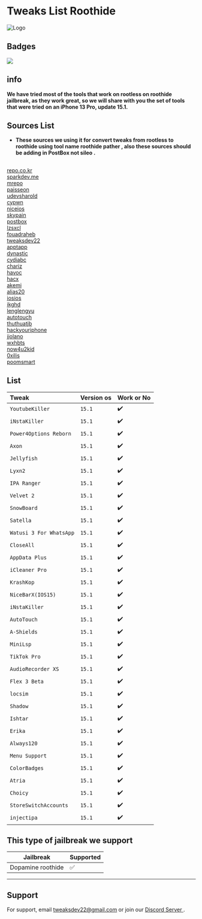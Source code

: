 
# Tweaks List Roothide

![Logo](https://raw.githubusercontent.com/TweaksDev22/Tweakslist/main/Images/logo.png)





## Badges
![](https://komarev.com/ghpvc/?username=TweaksDev22&color=blue)
## info

**We have tried most of the tools that work on rootless on roothide jailbreak, as they work great, so we will share with you the set of tools that were tried on an iPhone 13 Pro, update 15.1.**
## Sources List
- **These sources we using it for convert tweaks from rootless to roothide using tool name roothide pather  , also these sources should be adding in PostBox not sileo .**
##
 [repo.co.kr](https://repo.co.kr) \
[sparkdev.me](https://sparkdev.me) \
[mrepo](https://mrepo.org) \
[paisseon](https://paisseon.github.io) \
[udevsharold](https://udevsharold.github.io/repo) \
[cypwn](https://repo.cypwn.xyz) \
[niceios](http://repo.niceios.com) \
[skypain](https://skypain.github.io/repo) \
[postbox](https://postbox.news) \
[lzsxcl](https://lzsxcl.github.io/repo) \
[fouadraheb](https://apt.fouadraheb.com) \
[tweaksdev22](https://tweaksdev22.github.io) \
[apptapp](https://apptapp.me/repo) \
[dynastic](https://repo.dynastic.co) \
[cydiabc](https://repo.cydiabc.top) \
[chariz](https://repo.chariz.com) \
[havoc](https://havoc.app) \
[hacx](https://hacx.org/repo) \
[akemi](https://cydia.akemi.ai) \
[alias20](https://alias20.gitlab.io/apt) \
[iosios](https://byg.iosios.net) \
[ikghd](https://repo.ikghd.me) \
[lenglengyu](https://lenglengyu.com) \
[autotouch](https://apt.autotouch.net/rootless) \
[thuthuatjb](https://repo.thuthuatjb.com) \
[hackyouriphone](http://repo.hackyouriphone.org) \
[jjolano](https://ios.jjolano.me) \
[wxhbts](https://apt.wxhbts.pro) \
[now4u2kid](https://now4u2kid.github.io) \
[0xilis](https://0xilis.github.io/rootless) \
[poomsmart](https://poomsmart.github.io/repo) 



## List

| Tweak | Version os     | Work or No                |
| :-------- | :------- | :------------------------- |
| `YoutubeKiller` | `15.1` | :heavy_check_mark: |
| `iNstaKiller` | `15.1` | :heavy_check_mark: |
| `Power4Options Reborn` | `15.1` | :heavy_check_mark: |
| `Axon` | `15.1` | :heavy_check_mark: |
| `Jellyfish` | `15.1` | :heavy_check_mark: |
| `Lyxn2` | `15.1` | :heavy_check_mark: |
| `IPA Ranger` | `15.1` | :heavy_check_mark: |
| `Velvet 2` | `15.1` | :heavy_check_mark: |
| `SnowBoard` | `15.1` | :heavy_check_mark: |
| `Satella` | `15.1` | :heavy_check_mark: |
| `Watusi 3 For WhatsApp` | `15.1` | :heavy_check_mark: |
| `CloseAll` | `15.1` | :heavy_check_mark: |
| `AppData Plus` | `15.1` | :heavy_check_mark: |
| `iCleaner Pro` | `15.1` | :heavy_check_mark: |
| `KrashKop` | `15.1` | :heavy_check_mark: |
| `NiceBarX(IOS15)` | `15.1` | :heavy_check_mark: |
| `iNstaKiller` | `15.1` | :heavy_check_mark: |
| `AutoTouch` | `15.1` | :heavy_check_mark: |
| `A-Shields` | `15.1` | :heavy_check_mark: |
| `MiniLsp` | `15.1` | :heavy_check_mark: |
| `TikTok Pro` | `15.1` | :heavy_check_mark: |
| `AudioRecorder XS` | `15.1` | :heavy_check_mark: |
| `Flex 3 Beta` | `15.1` | :heavy_check_mark: |
| `locsim` | `15.1` | :heavy_check_mark: |
| `Shadow` | `15.1` | :heavy_check_mark: |
| `Ishtar` | `15.1` | :heavy_check_mark: |
| `Erika` | `15.1` | :heavy_check_mark: |
| `Always120` | `15.1` | :heavy_check_mark: |
| `Menu Support` | `15.1` | :heavy_check_mark: |
| `ColorBadges` | `15.1` | :heavy_check_mark: |
| `Atria` | `15.1` | :heavy_check_mark: |
| `Choicy` | `15.1` | :heavy_check_mark: |
| `StoreSwitchAccounts` | `15.1` | :heavy_check_mark: |
| `injectipa` | `15.1` | :heavy_check_mark: |



## This type of jailbreak we support

| Jailbreak | Supported          |
| ------- | ------------------ |
| Dopamine roothide  | :white_check_mark: |
-----------


## Support

For support, email tweaksdev22@gmail.com or join our [Discord Server ](https://discord.gg/Q67N6VFXnJ "discord").
